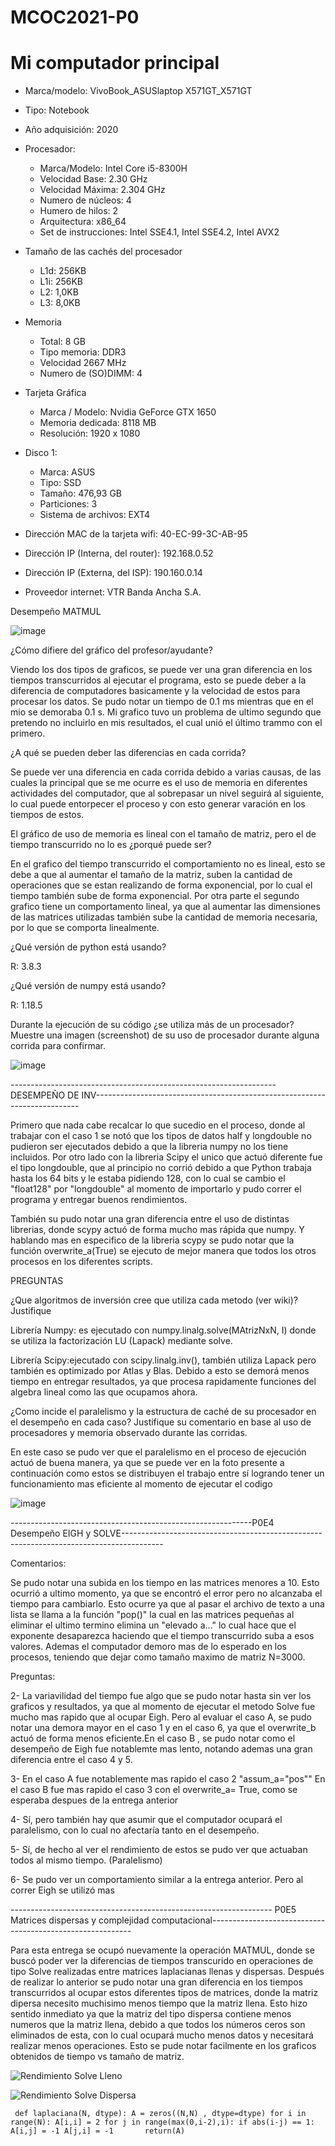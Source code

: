 # MCOC2021-P0

# Mi computador principal

* Marca/modelo: VivoBook_ASUSlaptop X571GT_X571GT
* Tipo: Notebook
* Año adquisición: 2020
* Procesador:
  * Marca/Modelo: Intel Core i5-8300H
  * Velocidad Base: 2.30 GHz
  * Velocidad Máxima: 2.304 GHz
  * Numero de núcleos: 4 
  * Humero de hilos: 2
  * Arquitectura: x86_64
  * Set de instrucciones: Intel SSE4.1, Intel SSE4.2, Intel AVX2
* Tamaño de las cachés del procesador
  * L1d: 256KB
  * L1i: 256KB
  * L2: 1,0KB
  * L3: 8,0KB
* Memoria 
  * Total: 8 GB
  * Tipo memoria: DDR3
  * Velocidad 2667 MHz
  * Numero de (SO)DIMM: 4
* Tarjeta Gráfica
  * Marca / Modelo: Nvidia GeForce GTX 1650
  * Memoria dedicada: 8118 MB
  * Resolución: 1920 x 1080
* Disco 1: 
  * Marca: ASUS
  * Tipo: SSD
  * Tamaño: 476,93 GB
  * Particiones: 3
  * Sistema de archivos: EXT4

  
* Dirección MAC de la tarjeta wifi: 40-EC-99-3C-AB-95 
* Dirección IP (Interna, del router): 192.168.0.52
* Dirección IP (Externa, del ISP): 190.160.0.14
* Proveedor internet: VTR Banda Ancha S.A.


Desempeño MATMUL

![image](https://user-images.githubusercontent.com/88350743/128542058-c9d29886-2e4e-44bb-876e-b860aae41838.png)


¿Cómo difiere del gráfico del profesor/ayudante?

Viendo los dos tipos de graficos, se puede ver una gran diferencia en los tiempos transcurridos al ejecutar el programa, esto se puede deber a la diferencia de computadores basicamente y la velocidad de estos para procesar los datos. Se pudo notar un tiempo de 0.1 ms mientras que en el mio se demoraba 0.1 s. Mi grafico tuvo un problema de ultimo segundo que pretendo no incluirlo en mis resultados, el cual unió el último trammo con el primero.


¿A qué se pueden deber las diferencias en cada corrida?

Se puede ver una diferencia en cada corrida debido a varias causas, de las cuales la principal que se me ocurre es el uso de memoria en diferentes actividades del computador, que al sobrepasar un nivel seguirá al siguiente, lo cual puede entorpecer el proceso y con esto generar varación en los tiempos de estos.


El gráfico de uso de memoria es lineal con el tamaño de matriz, pero el de tiempo transcurrido no lo es ¿porqué puede ser?

En el grafico del tiempo transcurrido el comportamiento no es lineal, esto se debe a que al aumentar el tamaño de la matriz, suben la cantidad de operaciones que se estan realizando de forma exponencial,  por lo cual el tiempo también sube de forma exponencial. Por otra parte el segundo grafico tiene un comportamento lineal, ya que al aumentar las dimensiones de las matrices utilizadas también sube la cantidad de memoria necesaria, por lo que se comporta linealmente.


¿Qué versión de python está usando?

R: 3.8.3

¿Qué versión de numpy está usando?

R: 1.18.5

Durante la ejecución de su código ¿se utiliza más de un procesador? Muestre una imagen (screenshot) de su uso de procesador durante alguna corrida para confirmar.

![image](https://user-images.githubusercontent.com/88350743/128545404-1455afd5-4ecb-40a1-8a64-2dd0b4bf6d6d.png)




------------------------------------------------------------------DESEMPEÑO DE INV--------------------------------------------------------------------------

Primero que nada cabe recalcar lo que sucedio en el proceso, donde al trabajar con el caso 1 se notó que los tipos de datos half y longdouble no pudieron ser ejecutados debido a que la libreria numpy no los tiene incluidos. Por otro lado con la libreria Scipy el unico que actuó diferente fue el tipo longdouble, que al principio no corrió debido a que Python trabaja hasta los 64 bits y le estaba pidiendo 128, con lo cual se cambio el "float128" por "longdouble" al momento de importarlo y pudo correr el programa y entregar buenos rendimientos. 

También su pudo notar una gran diferencia entre el uso de distintas librerias, donde scypy actuó de forma mucho mas rápida que numpy. Y hablando mas en especifico de la libreria scypy se pudo notar que la función overwrite_a(True) se ejecuto de mejor manera que todos los otros procesos en los diferentes scripts.



PREGUNTAS

¿Que algoritmos de inversión cree que utiliza cada metodo (ver wiki)? Justifique

Librería Numpy: es ejecutado con numpy.linalg.solve(MAtrizNxN, I) donde se utiliza la factorización LU (Lapack) mediante solve. 

Librería Scipy:ejecutado con scipy.linalg.inv(), también utiliza Lapack pero  también es optimizado por Atlas y Blas. Debido a esto se demorá menos tiempo en entregar resultados, ya que procesa rapidamente funciones del algebra lineal como las que ocupamos ahora. 



¿Como incide el paralelismo y la estructura de caché de su procesador en el desempeño en cada caso? Justifique su comentario en base al uso de procesadores y memoria observado durante las corridas. 

En este caso se pudo ver que el paralelismo en el proceso de ejecución actuó de buena manera, ya que se puede ver en la foto presente a continuación como estos se distribuyen el trabajo entre sí logrando tener un funcionamiento mas eficiente al momento de ejecutar el codigo


![image](https://user-images.githubusercontent.com/88350743/129986842-129a16fb-cd54-44e0-a5a2-507f26b87847.png)

------------------------------------------------------------P0E4    Desempeño EIGH y SOLVE----------------------------------------------------------------------------------------


Comentarios: 

Se pudo notar una subida en los tiempo en las matrices menores a 10. Esto ocurrió a ultimo momento, ya que se encontró el error pero no alcanzaba el tiempo para cambiarlo. Esto ocurre ya que al pasar el archivo de texto a una lista se llama a la función "pop()" la cual en las matrices pequeñas al eliminar el ultimo termino elimina un "elevado a..." lo cual hace que el exponente desaparezca haciendo que el tiempo transcurrido suba a esos valores. Ademas el computador demoro mas de lo esperado en los procesos, teniendo que dejar como tamaño maximo de matriz N=3000.



Preguntas:


2- La variavilidad del tiempo fue algo que se pudo notar hasta sin ver los graficos y resultados, ya que al momento de ejecutar el metodo Solve fue mucho mas rapido que al ocupar Eigh. 
Pero al evaluar el caso A, se pudo notar una demora mayor en el caso 1 y en el caso 6, ya que el overwrite_b actuó de forma menos eficiente.En el caso B , se pudo notar como el desempeño de Eigh fue notablemte mas lento, notando ademas una gran diferencia entre el caso 4 y 5.

3-  En el caso A fue notablemente mas rapido el caso 2 "assum_a="pos""
     En el caso B fue mas rapido el caso 3 con el overwrite_a= True, como se esperaba despues de la entrega anterior
     
     
4- Sí, pero también hay que asumir que el computador ocupará el paralelismo, con lo cual no afectaría tanto en el desempeño.

5- Sí, de hecho al ver el rendimiento de estos se pudo ver que actuaban todos al mismo tiempo. (Paralelismo)

6- Se pudo ver un comportamiento similar a la entrega anterior. Pero al correr Eigh se utilizó mas

----------------------------------------------------------------- P0E5 Matrices dispersas y complejidad computacional----------------------------------------------------------

Para esta entrega se ocupó nuevamente la operación MATMUL, donde se buscó poder ver la diferencias de tiempos transcurido en operaciones de tipo Solve realizadas entre matrices laplacianas llenas y dispersas. Después de realizar lo anterior se pudo notar una gran diferencia en los tiempos transcurridos al ocupar estos diferentes tipos de matrices, donde la matriz dipersa necesito muchisimo menos tiempo que la matriz llena. Esto hizo sentido inmediato ya que la matriz del tipo dispersa contiene menos numeros que la matriz llena, debido a que todos los números ceros son eliminados de esta, con lo cual ocupará mucho menos datos y necesitará realizar menos operaciones. Esto se pude notar facilmente en los graficos obtenidos de tiempo vs tamaño de matriz.

![Rendimiento Solve Lleno](https://user-images.githubusercontent.com/88350743/131203445-c6ef3f0c-75aa-4e3b-8072-bef5b08e266f.jpg)

![Rendimiento Solve Dispersa](https://user-images.githubusercontent.com/88350743/131203458-f6741b1b-a82a-4843-9e88-163c51a82350.jpg)


` def laplaciana(N, dtype):
     A = zeros((N,N) , dtype=dtype)
     for i in range(N):
         A[i,i] = 2
         for j in range(max(0,i-2),i):
             if abs(i-j) == 1:
                 A[i,j] = -1
                 A[j,i] = -1      
     return(A)`
    
   




